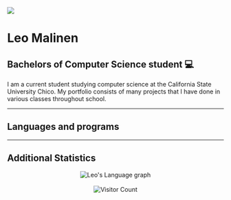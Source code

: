 <img src = "https://encrypted-tbn0.gstatic.com/images?q=tbn:ANd9GcSqQXCfw2Ulfrfe1xG2NGkSe7FOnT0h9AEjcQ&s"/> 

# Leo Malinen 

## Bachelors of Computer Science student 💻

I am a current student studying computer science at the California State University Chico. My portfolio consists of many projects that I have done in various classes throughout school. 

---
## Languages and programs

---
## Additional Statistics
<!--
<img align="center" src="https://github-readme-stats.vercel.app/api?username=leomalinen04&include_all_commits=true&count_private=true&show_icons=true&line_height=20&title_color=2B5BBD&icon_color=1124BB&text_color=A1A1A1&bg_color=0,000000,130F40" alt="My Github Stats"/>
-->
<div align="center">
    <img src="https://github-readme-stats.vercel.app/api/top-langs/?username=leomalinen04&langs_count=20&theme=algolia" alt="Leo's Language graph" />
</div>
<br>
<div align="center">
    <img src="https://visitor-badge.laobi.icu/badge?page_id=leomalinen04.leomalinen04" alt="Visitor Count" />
</div>
